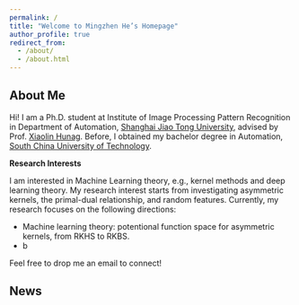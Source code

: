 ```yaml
---
permalink: /
title: "Welcome to Mingzhen He’s Homepage"
author_profile: true
redirect_from: 
  - /about/
  - /about.html
---
```

**About Me**
------
Hi! I am a Ph.D. student at Institute of Image Processing Pattern Recognition in Department of Automation, [Shanghai Jiao Tong University](https://en.sjtu.edu.cn/), advised by Prof. [Xiaolin Hunag](http://www.pami.sjtu.edu.cn/en/xiaolin). Before, I obtained my bachelor degree in Automation, [South China University of Technology](https://www.scut.edu.cn/en/).

**Research Interests**

I am interested in Machine Learning theory, e.g., kernel methods and deep learning theory.
My research interest starts from investigating asymmetric kernels, the primal-dual relationship, and random features. 
Currently, my research focuses on the following directions:
- Machine learning theory: potentional function space for asymmetric kernels, from RKHS to RKBS.
- b

Feel free to drop me an email to connect!

**News**
------

